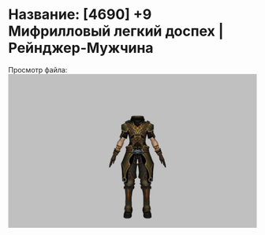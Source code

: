 # Название: [4690] +9 Мифрилловый легкий доспех | Рейнджер-Мужчина

Просмотр файла:
![p020021.png](p020021.png)